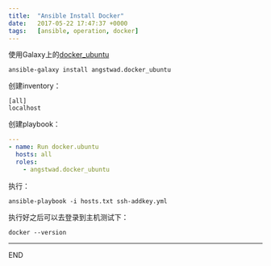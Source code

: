 ```yaml
---
title:  "Ansible Install Docker"
date:   2017-05-22 17:47:37 +0000
tags:   [ansible, operation, docker]
---
```

使用Galaxy上的[docker_ubuntu](https://galaxy.ansible.com/list#/roles/292)

```
ansible-galaxy install angstwad.docker_ubuntu
```

创建inventory：

```
[all]
localhost
```

创建playbook：

```yml
---
- name: Run docker.ubuntu
  hosts: all
  roles:
    - angstwad.docker_ubuntu
```

执行：

```
ansible-playbook -i hosts.txt ssh-addkey.yml 
```

执行好之后可以去登录到主机测试下：

```bazaar
docker --version
```

---
END
